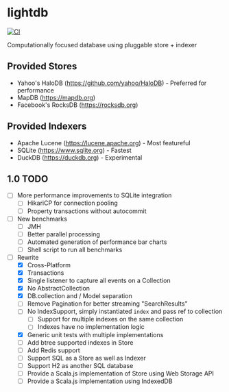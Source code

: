 # lightdb
[![CI](https://github.com/outr/lightdb/actions/workflows/ci.yml/badge.svg)](https://github.com/outr/lightdb/actions/workflows/ci.yml)

Computationally focused database using pluggable store + indexer

## Provided Stores
- Yahoo's HaloDB (https://github.com/yahoo/HaloDB) - Preferred for performance
- MapDB (https://mapdb.org)
- Facebook's RocksDB (https://rocksdb.org)

## Provided Indexers
- Apache Lucene (https://lucene.apache.org) - Most featureful
- SQLite (https://www.sqlite.org) - Fastest
- DuckDB (https://duckdb.org) - Experimental

## 1.0 TODO
- [ ] More performance improvements to SQLite integration
  - [ ] HikariCP for connection pooling
  - [ ] Property transactions without autocommit
- [ ] New benchmarks
  - [ ] JMH
  - [ ] Better parallel processing
  - [ ] Automated generation of performance bar charts
  - [ ] Shell script to run all benchmarks
- [ ] Rewrite
  - [X] Cross-Platform
  - [X] Transactions
  - [X] Single listener to capture all events on a Collection
  - [X] No AbstractCollection
  - [X] DB.collection and / Model separation
  - [ ] Remove Pagination for better streaming "SearchResults"
  - [ ] No IndexSupport, simply instantiated `index` and pass ref to collection
    - [ ] Support for multiple indexes on the same collection
    - [ ] Indexes have no implementation logic
  - [X] Generic unit tests with multiple implementations
  - [ ] Add btree supported indexes in Store
  - [ ] Add Redis support
  - [ ] Support SQL as a Store as well as Indexer
  - [ ] Support H2 as another SQL database
  - [ ] Provide a Scala.js implementation of Store using Web Storage API
  - [ ] Provide a Scala.js implementation using IndexedDB
